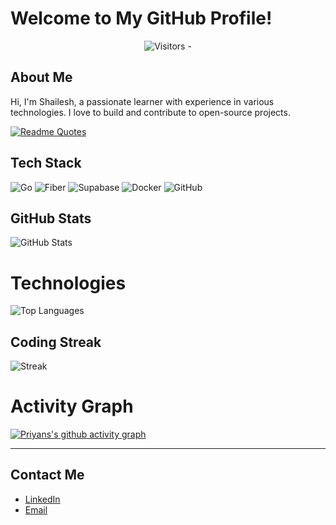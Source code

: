 # Welcome to My GitHub Profile!

<p align="center">
  <img src="https://komarev.com/ghpvc/?username=Priyans00&color=blue" alt="Visitors - " />
</p>

## About Me
Hi, I'm Shailesh, a passionate learner with experience in various technologies. I love to build and contribute to open-source projects.

[![Readme Quotes](https://quotes-github-readme.vercel.app/api?type=horizontal&theme=monokai)](https://github.com/piyushsuthar/github-readme-quotes)

## Tech Stack

![Go](https://img.shields.io/badge/Go-00ADD8?style=for-the-badge&logo=go&logoColor=white)
![Fiber](https://img.shields.io/badge/Fiber-00ADD8?style=for-the-badge&logo=fiber&logoColor=white)
![Supabase](https://img.shields.io/badge/Supabase-3ECF8E?style=for-the-badge&logo=supabase&logoColor=white)
![Docker](https://img.shields.io/badge/Docker-2496ED?style=for-the-badge&logo=docker&logoColor=white)
![GitHub](https://img.shields.io/badge/GitHub-181717?style=for-the-badge&logo=github&logoColor=white)

## GitHub Stats
![GitHub Stats](https://github-readme-stats.vercel.app/api?username=Priyans00&show_icons=true&theme=dark)

# Technologies

![Top Languages](https://github-readme-stats.vercel.app/api/top-langs/?username=Priyans00&layout=compact&theme=dark)

## Coding Streak

![Streak](https://github-readme-streak-stats.herokuapp.com/?user=pRIYANS00&theme=dark&background=1a1b27&border=c792ea&stroke=7f5ac6&ring=8a2be2&fire=c792ea&currStreakNum=d1d5db&sideNums=d1d5db&currStreakLabel=c792ea&sideLabels=c792ea)

# Activity Graph

[![Priyans's github activity graph](https://github-readme-activity-graph.vercel.app/graph?username=Priyans00&theme=github-compact)](https://github.com/Priyans00/github-readme-activity-graph)

---

## Contact Me
- [LinkedIn](https://www.linkedin.com/in/shailesh-mishra-7a6021352/)
- [Email](mailto:priyans1532@gmail.com)
